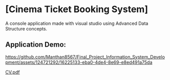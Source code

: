 
# [Cinema Ticket Booking System]
A console application made with visual studio using Advanced Data Structure concepts.

## Application Demo:

https://github.com/Manthan8567/Final_Project_Information_System_Development/assets/124721292/16225133-eba0-4de4-8e69-e8ed491a75da



[CV.pdf](https://github.com/Manthan8567/IMI-Run/files/14604911/CV.pdf)
